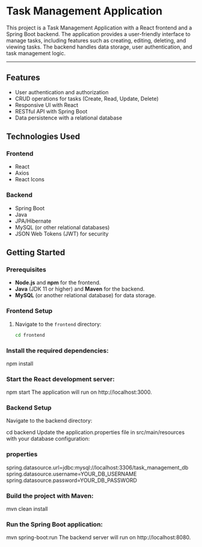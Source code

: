 # Task Management Application

This project is a Task Management Application with a React frontend and a Spring Boot backend. The application provides a user-friendly interface to manage tasks, including features such as creating, editing, deleting, and viewing tasks. The backend handles data storage, user authentication, and task management logic.


---

## Features
- User authentication and authorization
- CRUD operations for tasks (Create, Read, Update, Delete)
- Responsive UI with React
- RESTful API with Spring Boot
- Data persistence with a relational database

## Technologies Used
### Frontend
- React
- Axios
- React Icons

### Backend
- Spring Boot
- Java
- JPA/Hibernate
- MySQL (or other relational databases)
- JSON Web Tokens (JWT) for security

## Getting Started

### Prerequisites
- **Node.js** and **npm** for the frontend.
- **Java** (JDK 11 or higher) and **Maven** for the backend.
- **MySQL** (or another relational database) for data storage.

### Frontend Setup
1. Navigate to the `frontend` directory:
   ```bash
   cd frontend

 ### Install the required dependencies:
npm install
### Start the React development server:
npm start
The application will run on http://localhost:3000.
### Backend Setup
Navigate to the backend directory:

cd backend
Update the application.properties file in src/main/resources with your database configuration:
### properties

spring.datasource.url=jdbc:mysql://localhost:3306/task_management_db
spring.datasource.username=YOUR_DB_USERNAME
spring.datasource.password=YOUR_DB_PASSWORD

### Build the project with Maven:

mvn clean install

### Run the Spring Boot application:

mvn spring-boot:run
The backend server will run on http://localhost:8080.
